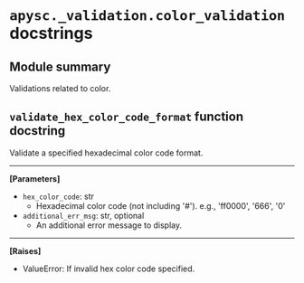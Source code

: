 # `apysc._validation.color_validation` docstrings

## Module summary

Validations related to color.

## `validate_hex_color_code_format` function docstring

Validate a specified hexadecimal color code format.<hr>

**[Parameters]**

- `hex_color_code`: str
  - Hexadecimal color code (not including '#'). e.g., 'ff0000', '666', '0'
- `additional_err_msg`: str, optional
  - An additional error message to display.

<hr>

**[Raises]**

- ValueError: If invalid hex color code specified.